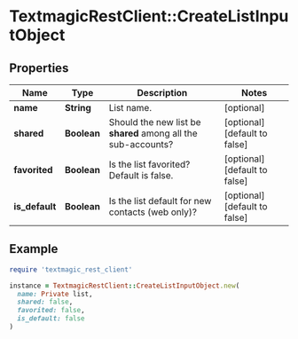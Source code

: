 # TextmagicRestClient::CreateListInputObject

## Properties

| Name | Type | Description | Notes |
| ---- | ---- | ----------- | ----- |
| **name** | **String** | List name. | [optional] |
| **shared** | **Boolean** | Should the new list be **shared** among all the sub-accounts? | [optional][default to false] |
| **favorited** | **Boolean** | Is the list favorited? Default is false. | [optional][default to false] |
| **is_default** | **Boolean** | Is the list default for new contacts (web only)? | [optional][default to false] |

## Example

```ruby
require 'textmagic_rest_client'

instance = TextmagicRestClient::CreateListInputObject.new(
  name: Private list,
  shared: false,
  favorited: false,
  is_default: false
)
```

